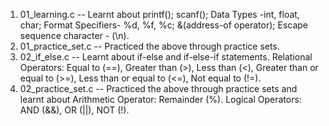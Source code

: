 1. 01_learning.c -- Learnt about printf(); scanf(); Data Types -int, float, char; Format Specifiers- %d, %f, %c; &(address-of operator); Escape sequence character - (\n).  
2. 01_practice_set.c -- Practiced the above through practice sets.
3. 02_if_else.c -- Learnt about if-else and if-else-if statements. Relational Operators: Equal to (==), Greater than (>), Less than (<), Greater than or equal to (>=), Less than or equal to (<=), Not equal to (!=).  
4. 02_practice_set.c -- Practiced the above through practice sets and learnt about Arithmetic Operator: Remainder (%). Logical Operators: AND (&&), OR (||), NOT (!). 
